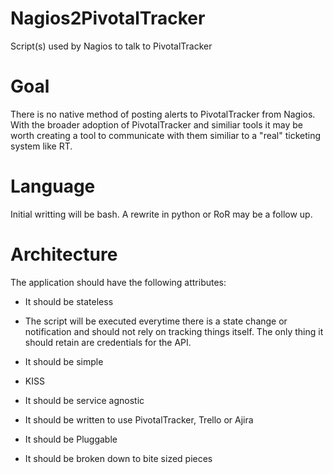 # Nagios2PivotalTracker
Script(s) used by Nagios to talk to PivotalTracker

# Goal
There is no native method of posting alerts to PivotalTracker from Nagios. With the broader adoption of PivotalTracker and similiar tools it may be worth creating a tool to communicate with them similiar to a "real" ticketing system like RT.

# Language
Initial writting will be bash. A rewrite in python or RoR may be a follow up.

# Architecture
The application should have the following attributes:

* It should be stateless
- The script will be executed everytime there is a state change or notification and should not rely on tracking things itself. The only thing it should retain are credentials for the API.
* It should be simple
- KISS
* It should be service agnostic
- It should be written to use PivotalTracker, Trello or Ajira
* It should be Pluggable
- It should be broken down to bite sized pieces

